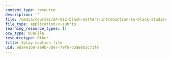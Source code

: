 ```yaml
---
content_type: resource
description: ''
file: /media/courses/24-912-black-matters-introduction-to-black-studies-spring-2017/eda4e168ae9b7de779f6b3a8eb2c71fe_f9YGQZVxJ9I.srt
file_type: application/x-subrip
learning_resource_types: []
ocw_type: OCWFile
resourcetype: Other
title: 3play caption file
uid: eda4e168-ae9b-7de7-79f6-b3a8eb2c71fe
---
```

